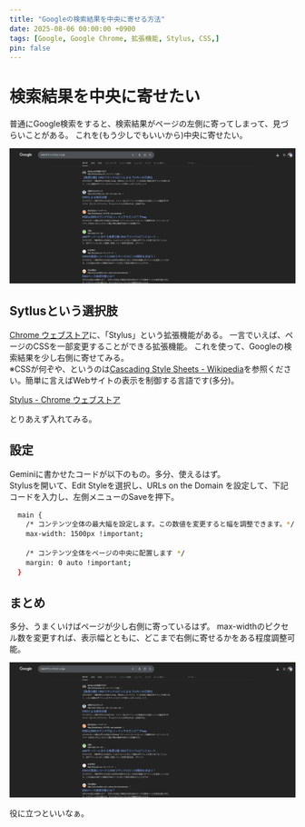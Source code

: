 ```yaml
---
title: "Googleの検索結果を中央に寄せる方法"
date: 2025-08-06 00:00:00 +0900
tags: [Google, Google Chrome, 拡張機能, Stylus, CSS,]
pin: false
---
```


# 検索結果を中央に寄せたい
普通にGoogle検索をすると、検索結果がページの左側に寄ってしまって、見づらいことがある。
これを(もう少しでもいいから)中央に寄せたい。

![alt text](../assets/images/{2395D935-582E-4A81-8FBF-2422122AA401}.png)

## Sytlusという選択肢
[Chrome ウェブストア](https://chromewebstore.google.com/)に、「Stylus」という拡張機能がある。
一言でいえば、ページのCSSを一部変更することができる拡張機能。
これを使って、Googleの検索結果を少し右側に寄せてみる。\
※CSSが何ぞや、というのは[Cascading Style Sheets - Wikipedia](https://ja.wikipedia.org/wiki/Cascading_Style_Sheets)を参照ください。簡単に言えばWebサイトの表示を制御する言語です(多分)。

[Stylus - Chrome ウェブストア](https://chromewebstore.google.com/detail/clngdbkpkpeebahjckkjfobafhncgmne?utm_source=item-share-cb)

とりあえず入れてみる。

## 設定
Geminiに書かせたコードが以下のもの。多分、使えるはず。\
Stylusを開いて、Edit Styleを選択し、URLs on the Domain を設定して、下記コードを入力し、左側メニューのSaveを押下。

```bash
  main {
    /* コンテンツ全体の最大幅を設定します。この数値を変更すると幅を調整できます。*/
    max-width: 1500px !important;

    /* コンテンツ全体をページの中央に配置します */
    margin: 0 auto !important;
  }
```

## まとめ
多分、うまくいけばページが少し右側に寄っているはず。
max-widthのピクセル数を変更すれば、表示幅とともに、どこまで右側に寄せるかをある程度調整可能。

![alt text](assets/images/{2395D935-582E-4A81-8FBF-2422122AA401}.png)

役に立つといいなぁ。
